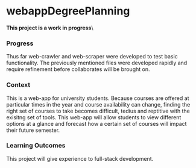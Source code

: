 # webappDegreePlanning


**This project is a work in progress**\

### Progress
Thus far web-crawler and web-scraper were developed to test basic functionality. The previously mentioned files were developed rapidly and require refinement before collaborates will be brought on.

### Context
This is a web-app for university students. Because courses are offered at particular times in the year and course availability can change, finding the right set of courses to take becomes difficult, tedius and reptitive with the exisitng set of tools. This web-app will allow students to view different options at a glance and forecast how a certain set of courses will impact their future semester.

### Learning Outcomes
This project will give experience to full-stack development.
